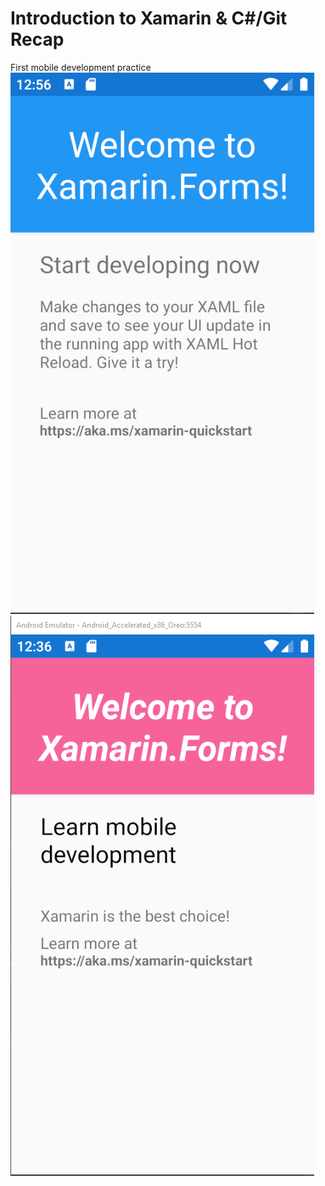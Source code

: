 # Introduction to Xamarin & C#/Git Recap
 First mobile development practice <br/>
![alt text](https://github.com/Filfeni/Introduction-to-Xamarin-C-Git/blob/main/ssb.png?raw=true)
![alt text](https://github.com/Filfeni/Introduction-to-Xamarin-C-Git/blob/main/ssa.png?raw=true)
